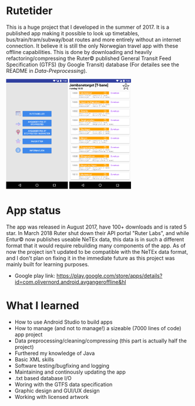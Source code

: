 # Rutetider

This is a huge project that I developed in the summer of 2017. It is a published app making it possible to
look up timetables, bus/train/tram/subway/boat routes and more entirely without an internet connection. It believe it is still the only Norwegian
travel app with these offline capabilities. This is done by downloading and heavily refactoring/compressing the Ruter© published
General Transit Feed Specification (GTFS) (by Google Transit) database (For detailes see the README in _Data-Preprocessing_).

<img src=Screenshots/MainMenu.webp width="168" height="299"> <img src=Screenshots/Lines2.webp width="168" height="299">

# App status

The app was released in August 2017, have 100+ downloads and is rated 5 star. In March 2018 Ruter shut down their API portal "Ruter Labs", and while Entur©
now publishes useable NeTEx data, this data is in such a different format that it would require rebuilding many components of the app. As of
now the project isn't updated to be compatible with the NeTEx data format, and I don't plan on fixing it in the immediate future as this project
was mainly built for learning purposes.

* Google play link: https://play.google.com/store/apps/details?id=com.olivernord.android.avgangeroffline&hl

# What I learned

* How to use Android Studio to build apps
* How to manage (and not to manage!) a sizeable (7000 lines of code) app project
* Data preprocessing/cleaning/compressing (this part is actually half the project)
* Furthered my knowledge of Java
* Basic XML skills
* Software testing/bugfixing and logging
* Maintaining and continously updating the app
*  .txt based database I/O
* Woring with the GTFS data specification
* Graphic design and GUI/UX design
* Working with licensed artwork


